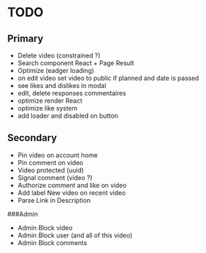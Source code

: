 # TODO

## Primary

- Delete video (constrained ?)
- Search component React + Page Result
- Optimize (eadger loading)
- on edit video set video to public if planned and date is passed
- see likes and dislikes in modal
- edit, delete responses commentaires
- optimize render React
- optimize like system
- add loader and disabled on button

## Secondary

- Pin video on account home
- Pin comment on video
- Video protected (uuid)
- Signal comment (video ?)
- Authorize comment and like on video
- Add label New video on recent video
- Parse Link in Description

###Admin

- Admin Block video 
- Admin Block user (and all of this video) 
- Admin Block comments



